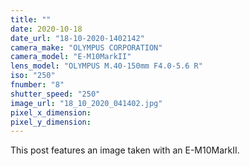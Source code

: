 ```yaml
---
title: ""
date: 2020-10-18
date_url: "18-10-2020-1402142"
camera_make: "OLYMPUS CORPORATION"
camera_model: "E-M10MarkII"
lens_model: "OLYMPUS M.40-150mm F4.0-5.6 R"
iso: "250"
fnumber: "8"
shutter_speed: "250"
image_url: "18_10_2020_041402.jpg"
pixel_x_dimension: 
pixel_y_dimension: 
---
```


This post features an image taken with an E-M10MarkII.